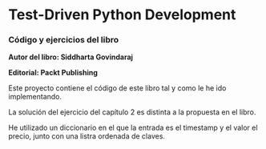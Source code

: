 # Test-Driven Python Development
### Código y ejercicios del libro


**Autor del libro: Siddharta Govindaraj**

**Editorial: Packt Publishing**


Este proyecto contiene el código de este libro tal y como le he ido implementando.

La solución del ejercicio del capítulo 2 es distinta a la propuesta en el libro.

He utilizado un diccionario en el que la entrada es el timestamp y el valor el precio, junto con una listra ordenada de claves.

